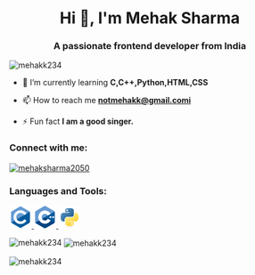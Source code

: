 <h1 align="center">Hi 👋, I'm Mehak Sharma</h1>
<h3 align="center">A passionate frontend developer from India</h3>

<p align="left"> <img src="https://komarev.com/ghpvc/?username=mehakk234&label=Profile%20views&color=0e75b6&style=flat" alt="mehakk234" /> </p>

- 🌱 I’m currently learning **C,C++,Python,HTML,CSS**

- 📫 How to reach me **notmehakk@gmail.comi**

- ⚡ Fun fact **I am a good singer.**

<h3 align="left">Connect with me:</h3>
<p align="left">
<a href="https://instagram.com/mehaksharma2050" target="blank"><img align="center" src="https://raw.githubusercontent.com/rahuldkjain/github-profile-readme-generator/master/src/images/icons/Social/instagram.svg" alt="mehaksharma2050" height="30" width="40" /></a>
</p>

<h3 align="left">Languages and Tools:</h3>
<p align="left"> <a href="https://www.cprogramming.com/" target="_blank" rel="noreferrer"> <img src="https://raw.githubusercontent.com/devicons/devicon/master/icons/c/c-original.svg" alt="c" width="40" height="40"/> </a> <a href="https://www.w3schools.com/cpp/" target="_blank" rel="noreferrer"> <img src="https://raw.githubusercontent.com/devicons/devicon/master/icons/cplusplus/cplusplus-original.svg" alt="cplusplus" width="40" height="40"/> </a> <a href="https://www.python.org" target="_blank" rel="noreferrer"> <img src="https://raw.githubusercontent.com/devicons/devicon/master/icons/python/python-original.svg" alt="python" width="40" height="40"/> </a> </p>

<p><img align="left" src="https://github-readme-stats.vercel.app/api/top-langs?username=mehakk234&show_icons=true&locale=en&layout=compact" alt="mehakk234" /></p>

<p>&nbsp;<img align="center" src="https://github-readme-stats.vercel.app/api?username=mehakk234&show_icons=true&locale=en" alt="mehakk234" /></p>

<p><img align="center" src="https://github-readme-streak-stats.herokuapp.com/?user=mehakk234&" alt="mehakk234" /></p>
